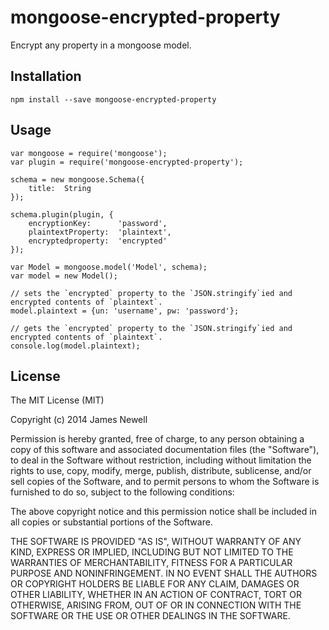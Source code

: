 # mongoose-encrypted-property

Encrypt any property in a mongoose model.  

## Installation

	npm install --save mongoose-encrypted-property

## Usage

    var mongoose = require('mongoose');
    var plugin = require('mongoose-encrypted-property');

    schema = new mongoose.Schema({
        title:  String
    });

    schema.plugin(plugin, {
        encryptionKey:      'password',
        plaintextProperty:  'plaintext',
        encryptedproperty:  'encrypted'
    });
    
    var Model = mongoose.model('Model', schema);
    var model = new Model();
    
    // sets the `encrypted` property to the `JSON.stringify`ied and encrypted contents of `plaintext`.
    model.plaintext = {un: 'username', pw: 'password'}; 
    
    // gets the `encrypted` property to the `JSON.stringify`ied and encrypted contents of `plaintext`.
    console.log(model.plaintext);

## License

The MIT License (MIT)

Copyright (c) 2014 James Newell

Permission is hereby granted, free of charge, to any person obtaining a copy of this software and associated documentation files (the "Software"), to deal in the Software without restriction, including without limitation the rights to use, copy, modify, merge, publish, distribute, sublicense, and/or sell copies of the Software, and to permit persons to whom the Software is furnished to do so, subject to the following conditions:

The above copyright notice and this permission notice shall be included in all copies or substantial portions of the Software.

THE SOFTWARE IS PROVIDED "AS IS", WITHOUT WARRANTY OF ANY KIND, EXPRESS OR IMPLIED, INCLUDING BUT NOT LIMITED TO THE WARRANTIES OF MERCHANTABILITY, FITNESS FOR A PARTICULAR PURPOSE AND NONINFRINGEMENT. IN NO EVENT SHALL THE AUTHORS OR COPYRIGHT HOLDERS BE LIABLE FOR ANY CLAIM, DAMAGES OR OTHER LIABILITY, WHETHER IN AN ACTION OF CONTRACT, TORT OR OTHERWISE, ARISING FROM, OUT OF OR IN CONNECTION WITH THE SOFTWARE OR THE USE OR OTHER DEALINGS IN THE SOFTWARE.